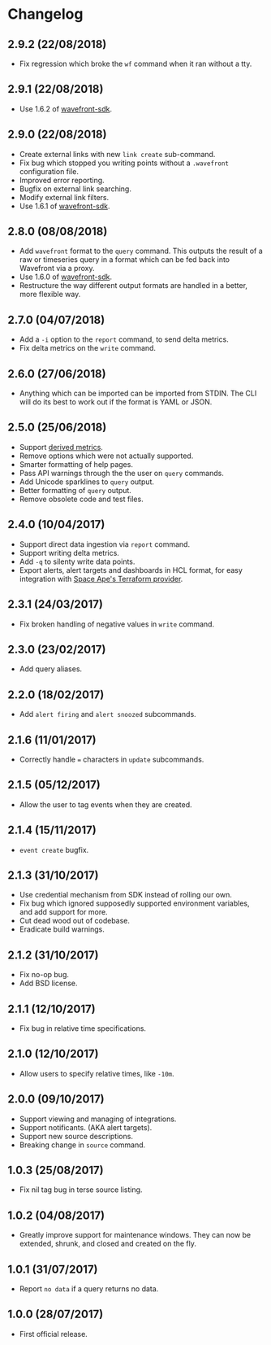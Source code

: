 # Changelog

## 2.9.2 (22/08/2018)
* Fix regression which broke the `wf` command when it ran without a
  tty.

## 2.9.1 (22/08/2018)
* Use 1.6.2 of [wavefront-sdk](https://github.com/snltd/wavefront-sdk).

## 2.9.0 (22/08/2018)
* Create external links with new `link create` sub-command.
* Fix bug which stopped you writing points without a `.wavefront`
  configuration file.
* Improved error reporting.
* Bugfix on external link searching.
* Modify external link filters.
* Use 1.6.1 of [wavefront-sdk](https://github.com/snltd/wavefront-sdk).

## 2.8.0 (08/08/2018)
* Add `wavefront` format to the `query` command. This outputs the
  result of a raw or timeseries query in a format which can be fed
  back into Wavefront via a proxy.
* Use 1.6.0 of [wavefront-sdk](https://github.com/snltd/wavefront-sdk).
* Restructure the way different output formats are handled in a
  better, more flexible way.

## 2.7.0 (04/07/2018)

* Add a `-i` option to the `report` command, to send delta metrics.
* Fix delta metrics on the `write` command.

## 2.6.0 (27/06/2018)

* Anything which can be imported can be imported from STDIN. The CLI
  will do its best to work out if the format is YAML or JSON.

## 2.5.0 (25/06/2018)

* Support [derived
  metrics](https://docs.wavefront.com/derived_metrics.html).
* Remove options which were not actually supported.
* Smarter formatting of help pages.
* Pass API warnings through the the user on `query` commands.
* Add Unicode sparklines to `query` output.
* Better formatting of `query` output.
* Remove obsolete code and test files.

## 2.4.0 (10/04/2017)

* Support direct data ingestion via `report` command.
* Support writing delta metrics.
* Add `-q` to silenty write data points.
* Export alerts, alert targets and dashboards in HCL format, for
  easy integration with [Space Ape's
  Terraform
  provider](https://github.com/spaceapegames/terraform-provider-wavefront).

## 2.3.1 (24/03/2017)

* Fix broken handling of negative values in `write` command.

## 2.3.0 (23/02/2017)

* Add query aliases.

## 2.2.0 (18/02/2017)

* Add `alert firing` and `alert snoozed` subcommands.

## 2.1.6 (11/01/2017)

* Correctly handle `=` characters in `update` subcommands.

## 2.1.5 (05/12/2017)

* Allow the user to tag events when they are created.

## 2.1.4 (15/11/2017)

* `event create` bugfix.

## 2.1.3 (31/10/2017)

* Use credential mechanism from SDK instead of rolling our own.
* Fix bug which ignored supposedly supported environment variables,
  and add support for more.
* Cut dead wood out of codebase.
* Eradicate build warnings.

## 2.1.2 (31/10/2017)

* Fix no-op bug.
* Add BSD license.

## 2.1.1 (12/10/2017)

* Fix bug in relative time specifications.

## 2.1.0 (12/10/2017)

* Allow users to specify relative times, like `-10m`.

## 2.0.0 (09/10/2017)

* Support viewing and managing of integrations.
* Support notificants. (AKA alert targets).
* Support new source descriptions.
* Breaking change in `source` command.

## 1.0.3 (25/08/2017)

* Fix nil tag bug in terse source listing.

## 1.0.2 (04/08/2017)

* Greatly improve support for maintenance windows. They can now be
  extended, shrunk, and closed and created on the fly.

## 1.0.1 (31/07/2017)

* Report `no data` if a query returns no data.

## 1.0.0 (28/07/2017)

* First official release.

